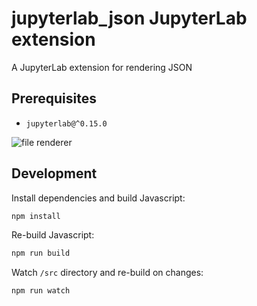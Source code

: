 # jupyterlab_json JupyterLab extension

A JupyterLab extension for rendering JSON

## Prerequisites

* `jupyterlab@^0.15.0`

![file renderer](http://g.recordit.co/cbf0xnQHKn.gif)

## Development

Install dependencies and build Javascript:

```bash
npm install
```

Re-build Javascript:

```bash
npm run build
```

Watch `/src` directory and re-build on changes:

```bash
npm run watch
```
